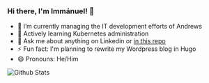 ### Hi there, I'm Immánuel! 👋

- 🔭 I’m currently managing the IT development efforts of Andrews
- 🌱 Actively learning Kubernetes administration
- 💬 Ask me about anything on Linkedin or [in this repo](https://github.com/immanuelfodor/immanuelfodor/issues)
- ⚡ Fun fact: I'm planning to rewrite my Wordpress blog in Hugo
- 😄 Pronouns: He/Him

![Github Stats](https://github-readme-stats.vercel.app/api?username=immanuelfodor&count_private=true&show_icons=true)
